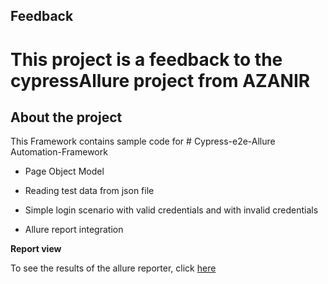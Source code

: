 ## Feedback

# This project is a feedback to the cypressAllure project from AZANIR

## About the project

This Framework contains sample code for # Cypress-e2e-Allure Automation-Framework

-   Page Object Model

-   Reading test data from json file

-   Simple login scenario with valid credentials and with invalid credentials

-   Allure report integration

**Report view**

To see the results of the allure reporter, click [here](https://azanir.github.io/cypressAllure/)
